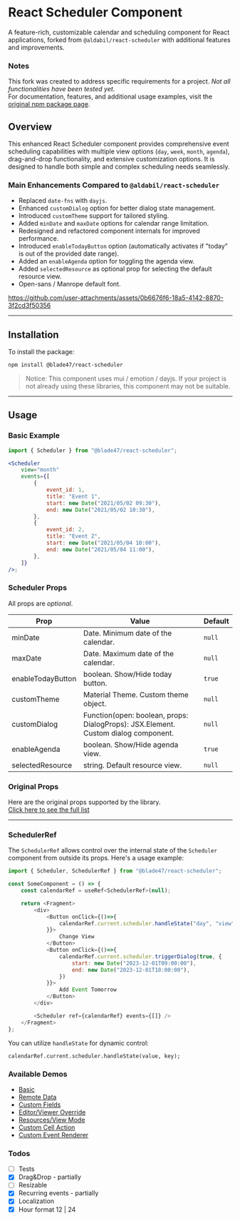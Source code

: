 # React Scheduler Component

A feature-rich, customizable calendar and scheduling component for React applications, forked from `@aldabil/react-scheduler` with additional features and improvements.

### Notes
This fork was created to address specific requirements for a project. *Not all functionalities have been tested yet*. <br>
For documentation, features, and additional usage examples, visit the [original npm package page](https://www.npmjs.com/package/@aldabil/react-scheduler).

## Overview

This enhanced React Scheduler component provides comprehensive event scheduling capabilities with multiple view options (`day`, `week`, `month`, `agenda`), drag-and-drop functionality, and extensive customization options. It is designed to handle both simple and complex scheduling needs seamlessly.

### Main Enhancements Compared to `@aldabil/react-scheduler`

- Replaced `date-fns` with `dayjs`.
- Enhanced `customDialog` option for better dialog state management.
- Introduced `customTheme` support for tailored styling.
- Added `minDate` and `maxDate` options for calendar range limitation.
- Redesigned and refactored component internals for improved performance.
- Introduced `enableTodayButton` option (automatically activates if "today" is out of the provided date range).
- Added an `enableAgenda` option for toggling the agenda view.
- Added `selectedResource` as optional prop for selecting the default resource view.
- Open-sans / Manrope default font.


https://github.com/user-attachments/assets/0b6676f6-18a5-4142-8870-3f2cd3f50356

---

## Installation

To install the package:

```bash
npm install @blade47/react-scheduler
````

> Notice: This component uses mui / emotion / dayjs. If your project is not already using these libraries, this component may not be suitable.

---

## Usage

### Basic Example

```jsx
import { Scheduler } from "@blade47/react-scheduler";

<Scheduler
    view="month"
    events={[
        {
            event_id: 1,
            title: "Event 1",
            start: new Date("2021/05/02 09:30"),
            end: new Date("2021/05/02 10:30"),
        },
        {
            event_id: 2,
            title: "Event 2",
            start: new Date("2021/05/04 10:00"),
            end: new Date("2021/05/04 11:00"),
        },
    ]}
/>;
```

### Scheduler Props

All props are *optional*.

| Prop              | Value                                                                              | Default |
|-------------------|------------------------------------------------------------------------------------|---------|
| minDate           | Date. Minimum date of the calendar.                                                | `null`  |
| maxDate           | Date. Maximum date of the calendar.                                                | `null`  |
| enableTodayButton | boolean. Show/Hide today button.                                                   | `true`  |
| customTheme       | Material Theme. Custom theme object.                                               | `null`  |
| customDialog      | Function(open: boolean, props: DialogProps): JSX.Element. Custom dialog component. | `null`  |
| enableAgenda      | boolean. Show/Hide agenda view.                                                    | `true`  |
| selectedResource  | string. Default resource view.                                                     | `null`  |

### Original Props

Here are the original props supported by the library. <br>
[Click here to see the full list](https://www.npmjs.com/package/@aldabil/react-scheduler)

---

### SchedulerRef

The `SchedulerRef` allows control over the internal state of the `Scheduler` component from outside its props. 
Here's a usage example:

```js
import { Scheduler, SchedulerRef } from "@blade47/react-scheduler";

const SomeComponent = () => {
    const calendarRef = useRef<SchedulerRef>(null);

    return <Fragment>
        <div>
            <Button onClick={()=>{
                calendarRef.current.scheduler.handleState("day", "view");
            }}>
                Change View
            </Button>
            <Button onClick={()=>{
                calendarRef.current.scheduler.triggerDialog(true, {
                    start: new Date("2023-12-01T09:00:00"),
                    end: new Date("2023-12-01T10:00:00"),
                })
            }}>
                Add Event Tomorrow
            </Button>
        </div>

        <Scheduler ref={calendarRef} events={[]} />
    </Fragment>
};
```

You can utilize `handleState` for dynamic control:

```
calendarRef.current.scheduler.handleState(value, key);
```

### Available Demos

- [Basic](https://codesandbox.io/p/sandbox/standard-x24pqk)
- [Remote Data](https://codesandbox.io/s/remote-data-j13ei)
- [Custom Fields](https://codesandbox.io/s/custom-fields-b2kbv)
- [Editor/Viewer Override](https://codesandbox.io/s/customeditor-tt2pf)
- [Resources/View Mode](https://codesandbox.io/s/resources-7wlcy)
- [Custom Cell Action](https://codesandbox.io/s/custom-cell-action-n02dv)
- [Custom Event Renderer](https://codesandbox.io/s/custom-event-renderer-rkf4xw)

### Todos

- [ ] Tests
- [x] Drag&Drop - partially
- [ ] Resizable
- [x] Recurring events - partially
- [x] Localization
- [x] Hour format 12 | 24

